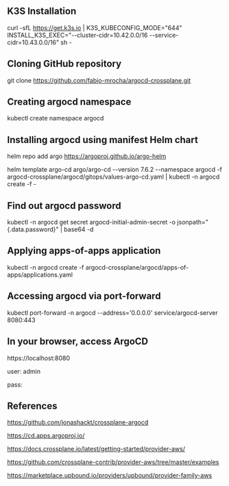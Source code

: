 ## K3S Installation
curl -sfL https://get.k3s.io | K3S_KUBECONFIG_MODE="644" INSTALL_K3S_EXEC="--cluster-cidr=10.42.0.0/16 --service-cidr=10.43.0.0/16" sh -


## Cloning GitHub repository
git clone https://github.com/fabio-mrocha/argocd-crossplane.git


## Creating argocd namespace
kubectl create namespace argocd


## Installing argocd using manifest Helm chart
helm repo add argo https://argoproj.github.io/argo-helm

helm template argo-cd argo/argo-cd --version 7.6.2 --namespace argocd -f argocd-crossplane/argocd/gitops/values-argo-cd.yaml | kubectl -n argocd create -f -


## Find out argocd password
kubectl -n argocd get secret argocd-initial-admin-secret -o jsonpath="{.data.password}" | base64 -d


## Applying apps-of-apps application
kubectl -n argocd create -f argocd-crossplane/argocd/apps-of-apps/applications.yaml


## Accessing argocd via port-forward
kubectl port-forward -n argocd --address='0.0.0.0' service/argocd-server 8080:443


## In your browser, access ArgoCD 
https://localhost:8080

user: admin

pass: <password>


## References
https://github.com/jonashackt/crossplane-argocd

https://cd.apps.argoproj.io/

https://docs.crossplane.io/latest/getting-started/provider-aws/

https://github.com/crossplane-contrib/provider-aws/tree/master/examples

https://marketplace.upbound.io/providers/upbound/provider-family-aws
